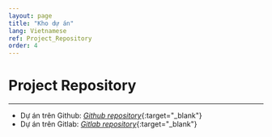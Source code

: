 ```yaml
---
layout: page
title: "Kho dự án"
lang: Vietnamese
ref: Project_Repository
order: 4
---
```

# Project Repository
---
* Dự án trên Github: [*Github repository*](https://github.com/ModuledkQuy?tab=repositories/){:target="_blank"}
* Dự án trên Gitlab: [*Gitlab repository*](https://gitlab.com/users/KhacQuy/projects/){:target="_blank"}